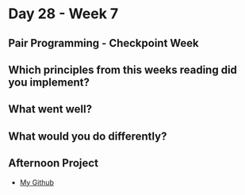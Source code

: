 # Day 28 - Week 7
## Pair Programming - Checkpoint Week
## Which principles from this weeks reading did you implement?

## What went well?

## What would you do differently?

## Afternoon Project
- [My Github]()